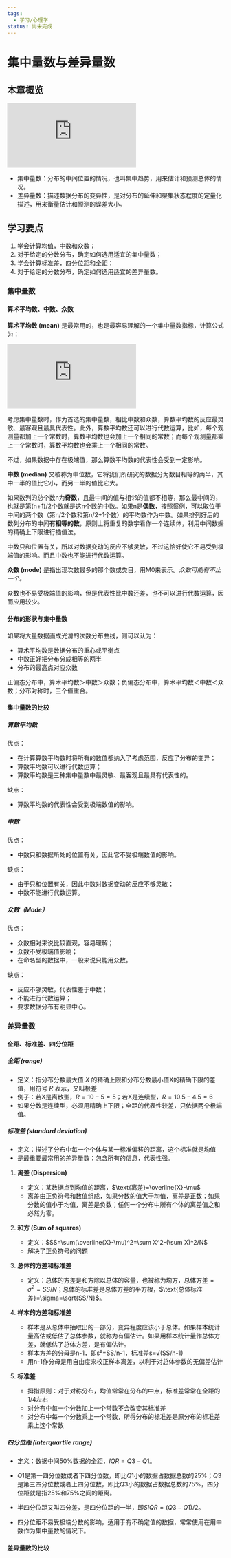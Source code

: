```yaml
---
tags:
  - 学习/心理学
status: 尚未完成
---
```

# 集中量数与差异量数

## 本章概览  
![](http://yanlab.psych.ac.cn/PsychStats/Wiki/lib/exe/fetch.php?w=500&tok=d559b3&media=%E7%AC%AC%E4%B8%89%E7%AB%A0:data.svg)

- 集中量数：分布的中间位置的情况，也叫集中趋势，用来估计和预测总体的情况。  
- 差异量数：描述数据分布的变异性，是对分布的延伸和聚集状态程度的定量化描述，用来衡量估计和预测的误差大小。 

## 学习要点

1. 学会计算均值，中数和众数；  
2. 对于给定的分数分布，确定如何选用适宜的集中量数；  
3. 学会计算标准差，四分位距和全距；
4. 对于给定的分数分布，确定如何选用适宜的差异量数。 
### 集中量数

#### 算术平均数、中数、众数

**算术平均数 (mean)** 是最常用的，也是最容易理解的一个集中量数指标，计算公式为：

[![](http://yanlab.psych.ac.cn/PsychStats/Wiki/lib/exe/fetch.php?w=200&tok=31f14a&media=3.1.1.png)](http://yanlab.psych.ac.cn/PsychStats/Wiki/lib/exe/detail.php?id=%E7%AE%97%E6%9C%AF%E5%B9%B3%E5%9D%87%E6%95%B0_%E4%B8%AD%E6%95%B0_%E4%BC%97%E6%95%B0&media=3.1.1.png "3.1.1.png")

考虑集中量数时，作为首选的集中量数，相比中数和众数，算数平均数的反应最灵敏、最客观且最具代表性。此外，算数平均数还可以进行代数运算，比如，每个观测量都加上一个常数时，算数平均数也会加上一个相同的常数；而每个观测量都乘上一个常数时，算数平均数也会乘上一个相同的常数。

不过，如果数据中存在极端值，那么算数平均数的代表性会受到一定影响。

**中数 (median)** 又被称为中位数，它将我们所研究的数据分为数目相等的两半，其中一半的值比它小，而另一半的值比它大。

如果数列的总个数n为**奇数**，且最中间的值与相邻的值都不相等，那么最中间的，也就是第(n+1)/2个数就是这n个数的中数。如果n是**偶数**，按照惯例，可以取位于中间的两个数（第n/2个数和第n/2+1个数）的平均数作为中数。如果排列好后的数列分布的中间**有相等的数**，原则上将重复的数字看作一个连续体，利用中间数据的精确上下限进行插值法。

中数只和位置有关，所以对数据变动的反应不够灵敏，不过这恰好使它不易受到极端值的影响。而且中数也不能进行代数运算。

**众数 (mode)** 是指出现次数最多的那个数或类目，用M0来表示。_众数可能有不止一个。_

众数也不易受极端值的影响，但是代表性比中数还差，也不可以进行代数运算，因而应用较少。

#### 分布的形状与集中量数

如果将大量数据画成光滑的次数分布曲线，则可以认为：

- 算术平均数是数据分布的重心或平衡点
- 中数正好把分布分成相等的两半
- 分布的最高点对应众数

正偏态分布中，算术平均数＞中数＞众数；负偏态分布中，算术平均数＜中数＜众数；分布对称时，三个值重合。

#### 集中量数的比较

##### 算数平均数

优点：
 - 在计算算数平均数时将所有的数值都纳入了考虑范围，反应了分布的变异；
 - 算数平均数可以进行代数运算；
 - 算数平均数是三种集中量数中最灵敏、最客观且最具有代表性的。

缺点：
 - 算数平均数的代表性会受到极端数值的影响。

##### 中数

优点：
 - 中数只和数据所处的位置有关，因此它不受极端数值的影响。

缺点：
 - 由于只和位置有关，因此中数对数据变动的反应不够灵敏；
 - 中数不能进行代数运算。

##### 众数（Mode）

优点：
 - 众数相对来说比较直观，容易理解；
 - 众数不受极端值影响；
 - 在命名型的数据中，一般来说只能用众数。

缺点：
 - 反应不够灵敏，代表性差于中数；
 - 不能进行代数运算；
 - 要求数据分布有明显中心。

### 差异量数

#### 全距、标准差、四分位距

##### 全距 (range)

- 定义：指分布分数最大值 $X$ 的精确上限和分布分数最小值X的精确下限的差值，用符号 $R$ 表示，又叫极差
- 例子：若X是离散型，$R=10-5=5$；若X是连续型，$R=10.5-4.5=6$
- 如果分数是连续型，必须用精确上下限；全距的代表性较差，只依据两个极端值。

##### 标准差 (standard deviation)

- 定义：描述了分布中每一个个体与某一标准偏移的距离，这个标准就是均值
- 是最重要最常用的差异量数；包含所有的信息，代表性强。 

1. **离差 (Dispersion)**
    - 定义：某数据点到均值的距离，$\text{离差}=\overline{X}-\mu$
    - 离差由正负符号和数值组成，如果分数的值大于均值，离差是正数；如果分数的值小于均值，离差是负数；任何一个分布中所有个体的离差值之和必然为零。
    
2. **和方 (Sum of squares)**
    - 定义：$SS=\sum(\overline{X}-\mu)^2=\sum X^2-(\sum X)^2/N$
    - 解决了正负符号的问题
	
3. **总体的方差和标准差**
    - 定义：总体的方差是和方除以总体的容量，也被称为均方，$\text{总体方差}=\sigma^2=SS/N$；总体的标准差是总体方差的平方根，$\text{总体标准差}=\sigma=\sqrt{SS/N}$。

4. **样本的方差和标准差**
    - 样本是从总体中抽取出的一部分，变异程度应该小于总体。如果样本统计量高估或低估了总体参数，就称为有偏估计。如果用样本统计量作总体方差，就低估了总体方差，是有偏估计。
    - 样本方差的分母是n-1，即s²=SS/n-1，标准差s=√(SS/n-1)
    - 用n-1作分母是用自由度来校正样本离差，以利于对总体参数的无偏差估计       
	
5. **标准差**
    - 拇指原则：对于对称分布，均值常常在分布的中点，标准差常常在全距的1/4左右
    - 对分布中每一个分数加上一个常数不会改变其标准差
    - 对分布中每一个分数乘上一个常数，所得分布的标准差是原分布的标准差乘上这个常数

##### 四分位距 (interquartile range)

- 定义：数据中间50%数据的全距，$IQR=Q3-Q1$。
- $Q1$是第一四分位数或者下四分位数，即比$Q1$小的数据占数据总数的25%；$Q3$是第三四分位数或者上四分位数，即比$Q3$小的数据占数据总数的75%，四分位距就是指25%和75%之间的距离。

- 半四分位距又叫四分差，是四分位距的一半，即$SIQR=(Q3-Q1)/2$。
- 四分位距不易受极端分数的影响，适用于有不确定值的数据，常常使用在用中数作为集中量数的情况下。    

#### 差异量数的比较